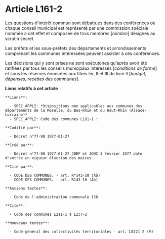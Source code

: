 # Article L161-2

Les questions d'intérêt commun sont débattues dans des conférences où chaque conseil municipal est représenté par une
commission spéciale nommée à cet effet et composée de trois membres [*nombre*] désignés au scrutin secret. 

Les préfets et les sous-préfets des départements et arrondissements comprenant les communes intéressées peuvent assister à
ces conférences. 

Les décisions qui y sont prises ne sont exécutoires qu'après avoir été ratifiées par tous les conseils municipaux intéressés
[*conditions de forme*] et sous les réserves énoncées aux titres Ier, II et III du livre II [*budget, dépenses, recettes des
communes*].

**Liens relatifs à cet article**

	**Liens**:

	  - SPEC_APPLI: *Dispositions non applicables aux communes des départements de la Moselle, du Bas-Rhin et du Haut-Rhin (Alsace-Lorraine)*
	  - SPEC_APPLI: Code des communes L181-1 :

	**Codifié par**:

	  - Décret n°77-90 1977-01-27

	**Créé par**:

	  - Décret n°77-90 1977-01-27 JORF et JONC 3 février 1977 date d'entrée en vigueur élection des maires

	**Cité par**:

	  - CODE DES COMMUNES. - art. R*143-10 (Ab)
	  - CODE DES COMMUNES. - art. R143-16 (Ab)

	**Anciens textes**:

	  - Code de l'administration communale 136

	**Cite**:

	  - Code des communes L211-1 à L237-2

	**Nouveaux textes**:

	  - Code général des collectivités territoriales - art. L5221-2 (V)
